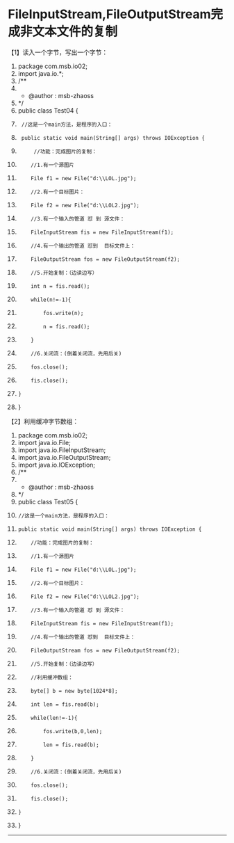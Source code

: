 ﻿
# FileInputStream,FileOutputStream完成非文本文件的复制

【1】读入一个字节，写出一个字节： 




1.  package com.msb.io02;
2.  import java.io.*;
3.  /**
4.   * @author : msb-zhaoss
5.   */
6.  public class Test04 {
7.      //这是一个main方法，是程序的入口：
8.      public static void main(String[] args) throws IOException {
9.          //功能：完成图片的复制：
10.         //1.有一个源图片
11.         File f1 = new File("d:\\LOL.jpg");
12.         //2.有一个目标图片：
13.         File f2 = new File("d:\\LOL2.jpg");
14.         //3.有一个输入的管道 怼 到 源文件：
15.         FileInputStream fis = new FileInputStream(f1);
16.         //4.有一个输出的管道 怼到  目标文件上：
17.         FileOutputStream fos = new FileOutputStream(f2);
18.         //5.开始复制：（边读边写）
19.         int n = fis.read();
20.         while(n!=-1){
21.             fos.write(n);
22.             n = fis.read();
23.         }
24.         //6.关闭流：(倒着关闭流，先用后关)
25.         fos.close();
26.         fis.close();
27.     }
28. }

 

【2】利用缓冲字节数组： 




1.  package com.msb.io02;
2.  import java.io.File;
3.  import java.io.FileInputStream;
4.  import java.io.FileOutputStream;
5.  import java.io.IOException;
6.  /**
7.   * @author : msb-zhaoss
8.   */
9.  public class Test05 {
10.     //这是一个main方法，是程序的入口：
11.     public static void main(String[] args) throws IOException {
12.         //功能：完成图片的复制：
13.         //1.有一个源图片
14.         File f1 = new File("d:\\LOL.jpg");
15.         //2.有一个目标图片：
16.         File f2 = new File("d:\\LOL2.jpg");
17.         //3.有一个输入的管道 怼 到 源文件：
18.         FileInputStream fis = new FileInputStream(f1);
19.         //4.有一个输出的管道 怼到  目标文件上：
20.         FileOutputStream fos = new FileOutputStream(f2);
21.         //5.开始复制：（边读边写）
22.         //利用缓冲数组：
23.         byte[] b = new byte[1024*8];
24.         int len = fis.read(b);
25.         while(len!=-1){
26.             fos.write(b,0,len);
27.             len = fis.read(b);
28.         }
29.         //6.关闭流：(倒着关闭流，先用后关)
30.         fos.close();
31.         fis.close();
32.     }
33. }

 












------------------------------------------------------------

